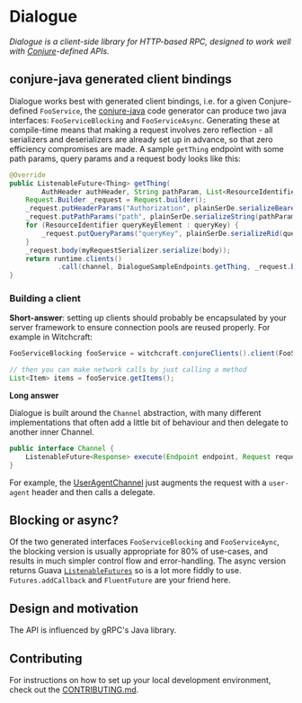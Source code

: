 # Dialogue

_Dialogue is a client-side library for HTTP-based RPC, designed to work well with [Conjure](https://palantir.github.io/conjure)-defined APIs._

## conjure-java generated client bindings

Dialogue works best with generated client bindings, i.e. for a given Conjure-defined `FooService`, the [conjure-java](https://github.com/palantir/conjure-java) code generator can produce two java interfaces: `FooServiceBlocking` and `FooServiceAsync`. Generating these at compile-time means that making a request involves zero reflection - all serializers and deserializers are already set up in advance, so that zero efficiency compromises are made. A sample `getThing` endpoint with some path params, query params and a request body looks like this:

```java
@Override
public ListenableFuture<Thing> getThing(
        AuthHeader authHeader, String pathParam, List<ResourceIdentifier> queryKey, MyRequest body) {
    Request.Builder _request = Request.builder();
    _request.putHeaderParams("Authorization", plainSerDe.serializeBearerToken(authHeader.getBearerToken()));
    _request.putPathParams("path", plainSerDe.serializeString(pathParam));
    for (ResourceIdentifier queryKeyElement : queryKey) {
        _request.putQueryParams("queryKey", plainSerDe.serializeRid(queryKeyElement));
    }
    _request.body(myRequestSerializer.serialize(body));
    return runtime.clients()
            .call(channel, DialogueSampleEndpoints.getThing, _request.build(), thingDeserializer);
}
```


### Building a client

**Short-answer**: setting up clients should probably be encapsulated by your server framework to ensure connection pools are reused properly. For example in Witchcraft:

```groovy
FooServiceBlocking fooService = witchcraft.conjureClients().client(FooServiceBlocking.class, "foo-service").get();

// then you can make network calls by just calling a method
List<Item> items = fooService.getItems();
```

**Long answer**

Dialogue is built around the `Channel` abstraction, with many different implementations that often add a little bit of behaviour and then delegate to another inner Channel.

```java
public interface Channel {
    ListenableFuture<Response> execute(Endpoint endpoint, Request request);
}
```

For example, the [UserAgentChannel](https://github.com/palantir/dialogue/blob/develop/dialogue-core/src/main/java/com/palantir/dialogue/core/UserAgentChannel.java) just augments the request with a `user-agent` header and then calls a delegate.


## Blocking or async?

Of the two generated interfaces `FooServiceBlocking` and `FooServiceAync`, the blocking version is usually appropriate for 80% of use-cases, and results in much simpler control flow and error-handling. The async version returns Guava [`ListenableFutures`](https://github.com/google/guava/wiki/ListenableFutureExplained) so is a lot more fiddly to use. `Futures.addCallback` and `FluentFuture` are your friend here.


## Design and motivation

The API is influenced by gRPC's Java library.

## Contributing

For instructions on how to set up your local development environment, check out the
[CONTRIBUTING.md](./CONTRIBUTING.md).
